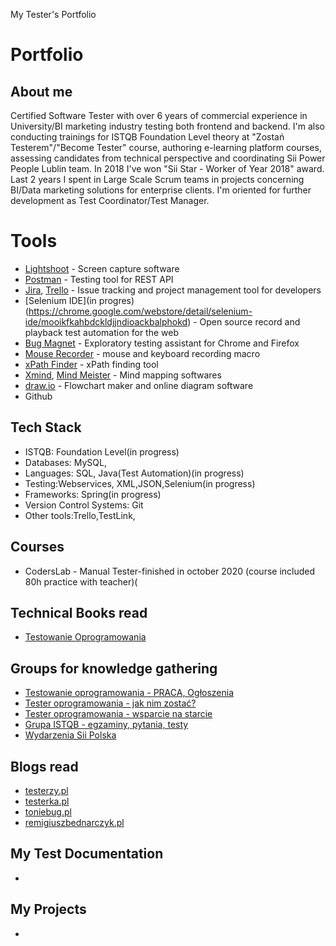 
My Tester's Portfolio

# Portfolio

## About me

Certified Software Tester with over 6 years of commercial experience in University/BI marketing industry testing both frontend and backend. I'm also conducting trainings for ISTQB Foundation Level theory at "Zostań Testerem"/"Become Tester" course, authoring e-learning platform courses, assessing candidates from technical perspective and coordinating Sii Power People Lublin team. In 2018 I've won "Sii Star - Worker of Year 2018" award. Last 2 years I spent in Large Scale Scrum teams in projects concerning BI/Data marketing solutions for enterprise clients. I'm oriented for further development as Test Coordinator/Test Manager.


# Tools
  - [Lightshoot](https://app.prntscr.com/pl/) - Screen capture software
  - [Postman](https://www.postman.com/) - Testing tool for REST API
  - [Jira](https://www.atlassian.com/software/jira0), [Trello](https://trello.com/) - Issue tracking and project management tool for developers
  - [Selenium IDE](in progres)(https://chrome.google.com/webstore/detail/selenium-ide/mooikfkahbdckldjjndioackbalphokd) - Open source record and playback test automation for the web
  - [Bug Magnet](https://chrome.google.com/webstore/detail/bug-magnet/efhedldbjahpgjcneebmbolkalbhckfi?hl=pl) - Exploratory testing assistant for Chrome and Firefox
  - [Mouse Recorder](https://www.mouserecorder.com/) - mouse and keyboard recording macro
  - [xPath Finder](https://chrome.google.com/webstore/detail/xpath-finder/ihnknokegkbpmofmafnkoadfjkhlogph) - xPath finding tool
  - [Xmind](https://www.xmind.net/), [Mind Meister](https://www.mindmeister.com/) - Mind mapping softwares
  - [draw.io](https://app.diagrams.net/) - Flowchart maker and online diagram software
  - Github

## Tech Stack

* ISTQB: Foundation Level(in progress)
* Databases: MySQL, 
* Languages: SQL, Java(Test Automation)(in progress)
* Testing:Webservices, XML,JSON,Selenium(in progress) 
* Frameworks: Spring(in progress)
* Version Control Systems: Git
* Other tools:Trello,TestLink, 

## Courses 

* CodersLab - Manual Tester-finished in october 2020 (course included 80h practice with teacher)(


## Technical Books read

* [Testowanie Oprogramowania](https://pwicherski.gitbook.io)


## Groups for knowledge gathering

* [Testowanie oprogramowania - PRACA, Ogłoszenia](https://www.facebook.com/groups/215557562210470/?ref=group_header)
* [Tester oprogramowania - jak nim zostać?](https://www.facebook.com/groups/531570473876610/?ref=group_header)
* [Tester oprogramowania - wsparcie na starcie](https://www.facebook.com/groups/testeroprogramowania/?ref=group_header)
* [Grupa ISTQB - egzaminy, pytania, testy](https://www.facebook.com/groups/194288250951242/)
* [Wydarzenia Sii Polska](https://www.facebook.com/groups/SiiPoland.events/?ref=group_header)

## Blogs read

* [testerzy.pl](http://testerzy.pl)
* [testerka.pl](http://testerka.pl)
* [toniebug.pl](https://www.toniebug.pl)
* [remigiuszbednarczyk.pl](https://remigiuszbednarczyk.pl)

## My Test Documentation

* 

## My Projects

* 
